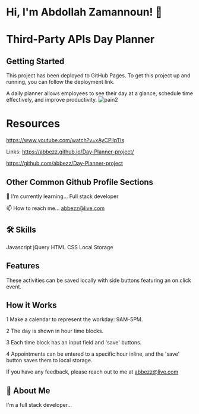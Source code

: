 # Hi, I'm Abdollah Zamannoun! 👋

# Third-Party APIs Day Planner






## Getting Started 
This project has been deployed to GitHub Pages. To get this project up and running, you can follow the deployment link.

A daily planner allows employees to see their day at a glance, schedule time effectively, and improve productivity.
![pain2](https://user-images.githubusercontent.com/94430401/150698057-302adfff-bfe7-4ab1-a3c2-de7fd81c46d3.png)


# Resources
https://www.youtube.com/watch?v=xAyCPllpTIs






Links: https://abbezz.github.io/Day-Planner-project/

https://github.com/abbezz/Day-Planner-project


## Other Common Github Profile Sections


🧠 I'm currently learning... Full stack developer

📫 How to reach me... abbezz@live.com 




## 🛠 Skills
Javascript
jQuery
HTML
CSS
Local Storage


## Features
These activities can be saved locally with side buttons featuring an on.click event.

## How it Works
1 Make a calendar to represent the workday: 9AM-5PM.

2 The day is shown in hour time blocks.



3 Each time block has an input field and 'save' buttons.

4 Appointments can be entered to a specific hour inline, and the 'save' button saves them to local storage.


If you have any feedback, please reach out to me at abbezz@live.com



## 🚀 About Me
I'm a full stack developer...

